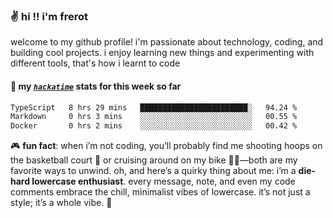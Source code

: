 ### ✌️ hi !! i'm frerot

welcome to my github profile! i'm passionate about technology, coding, and
building cool projects. i enjoy learning new things and experimenting with
different tools, that's how i learnt to code

#### 📡 my [_`hackatime`_](https://waka.hackclub.com/) stats for this week so far

<!--START_SECTION:waka-->

```txt
TypeScript   8 hrs 29 mins   ████████████████████████░   94.24 %
Markdown     0 hrs 3 mins    ░░░░░░░░░░░░░░░░░░░░░░░░░   00.55 %
Docker       0 hrs 2 mins    ░░░░░░░░░░░░░░░░░░░░░░░░░   00.42 %
```

<!--END_SECTION:waka-->

🎮 **fun fact**: when i’m not coding, you’ll probably find me shooting hoops on
the basketball court 🏀 or cruising around on my bike 🚴‍♂️—both are my favorite
ways to unwind. oh, and here’s a quirky thing about me: i’m a **die-hard
lowercase enthusiast**. every message, note, and even my code comments embrace
the chill, minimalist vibes of lowercase. it’s not just a style; it’s a whole
vibe. 🤘
